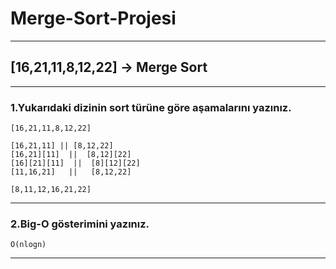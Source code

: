 # Merge-Sort-Projesi
---
## **[16,21,11,8,12,22]** -> Merge Sort
---
### 1.Yukarıdaki dizinin sort türüne göre aşamalarını yazınız.
```
[16,21,11,8,12,22]

[16,21,11] || [8,12,22]
[16,21][11]  ||  [8,12][22]
[16][21][11]  ||  [8][12][22]
[11,16,21]   ||   [8,12,22]
                
[8,11,12,16,21,22]
```
---
### 2.Big-O gösterimini yazınız.
```
O(nlogn)
```
---

